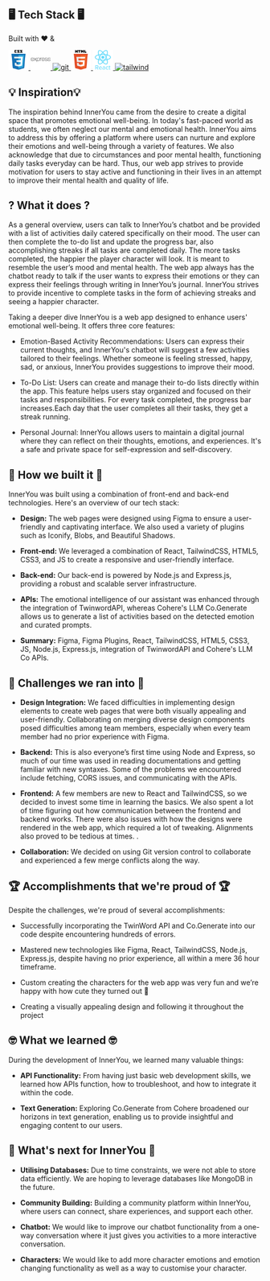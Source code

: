 ## 🖥️ Tech Stack 🖥️
Built with ❤️ &
<p align="left"> <a href="https://www.w3schools.com/css/" target="_blank" rel="noreferrer"> <img src="https://raw.githubusercontent.com/devicons/devicon/master/icons/css3/css3-original-wordmark.svg" alt="css3" width="40" height="40"/> </a> <a href="https://expressjs.com" target="_blank" rel="noreferrer"> <img src="https://raw.githubusercontent.com/devicons/devicon/master/icons/express/express-original-wordmark.svg" alt="express" width="40" height="40"/> </a> <a href="https://git-scm.com/" target="_blank" rel="noreferrer"> <img src="https://www.vectorlogo.zone/logos/git-scm/git-scm-icon.svg" alt="git" width="40" height="40"/> </a> <a href="https://www.w3.org/html/" target="_blank" rel="noreferrer"> <img src="https://raw.githubusercontent.com/devicons/devicon/master/icons/html5/html5-original-wordmark.svg" alt="html5" width="40" height="40"/> </a> <a href="https://reactjs.org/" target="_blank" rel="noreferrer"> <img src="https://raw.githubusercontent.com/devicons/devicon/master/icons/react/react-original-wordmark.svg" alt="react" width="40" height="40"/> </a> <a href="https://tailwindcss.com/" target="_blank" rel="noreferrer"> <img src="https://www.vectorlogo.zone/logos/tailwindcss/tailwindcss-icon.svg" alt="tailwind" width="40" height="40"/> </a> </p>

## 💡 Inspiration💡

The inspiration behind InnerYou came from the desire to create a digital space that promotes emotional well-being. In today's fast-paced world as students, we often neglect our mental and emotional health. InnerYou aims to address this by offering a platform where users can nurture and explore their emotions and well-being through a variety of features. We also acknowledge that due to circumstances and poor mental health, functioning daily tasks everyday can be hard. Thus, our web app strives to provide motivation for users to stay active and functioning in their lives in an attempt to improve their mental health and quality of life. 

## ? What it does ?

As a general overview, users can talk to InnerYou’s chatbot and be provided with a list of activities daily catered specifically on their mood. The user can then complete the to-do list and update the progress bar, also accomplishing streaks if all tasks are completed daily. The more tasks completed, the happier the player character will look. It is meant to resemble the user’s mood and mental health. The web app always has the chatbot ready to talk if the user wants to express their emotions or they can express their feelings through writing in InnerYou’s journal. InnerYou strives to provide incentive to complete tasks in the form of achieving streaks and seeing a happier character. 

Taking a deeper dive InnerYou is a web app designed to enhance users' emotional well-being. It offers three core features:

- Emotion-Based Activity Recommendations: Users can express their current thoughts, and InnerYou's chatbot will suggest a few activities tailored to their feelings. Whether someone is feeling stressed, happy, sad, or anxious, InnerYou provides suggestions to improve their mood.

- To-Do List: Users can create and manage their to-do lists directly within the app. This feature helps users stay organized and focused on their tasks and responsibilities. For every task completed, the progress bar increases.Each day that the user completes all their tasks, they get a streak running.

- Personal Journal: InnerYou allows users to maintain a digital journal where they can reflect on their thoughts, emotions, and experiences. It's a safe and private space for self-expression and self-discovery.


## 🔧 How we built it 🔧

InnerYou was built using a combination of front-end and back-end technologies. Here's an overview of our tech stack:

- **Design:** The web pages were designed using Figma to ensure a user-friendly and captivating interface. We also used a variety of plugins such as Iconify, Blobs, and Beautiful Shadows.
  
- **Front-end:** We leveraged a combination of React, TailwindCSS, HTML5, CSS3, and JS to create a responsive and user-friendly interface.
  
- **Back-end:** Our back-end is powered by Node.js and Express.js, providing a robust and scalable server infrastructure.
  
- **APIs:** The emotional intelligence of our assistant was enhanced through the integration of TwinwordAPI, whereas Cohere's LLM Co.Generate allows us to generate a list of activities based on the detected emotion and curated prompts.
  
- **Summary:** Figma, Figma Plugins, React, TailwindCSS, HTML5, CSS3, JS, Node.js, Express.js, integration of TwinwordAPI and Cohere's LLM Co APIs. 

## 🤔 Challenges we ran into 🤔

- **Design Integration:** We faced difficulties in implementing design elements to create web pages that were both visually appealing and user-friendly. Collaborating on merging diverse design components posed difficulties among team members, especially when every team member had no prior experience with Figma.
  
- **Backend:** This is also everyone’s first time using Node and Express, so much of our time was used in reading documentations and getting familiar with new syntaxes. Some of the problems we encountered include fetching, CORS issues, and communicating with the APIs.
  
- **Frontend:** A few members are new to React and TailwindCSS, so we decided to invest some time in learning the basics. We also spent a lot of time figuring out how communication between the frontend and backend works. There were also issues with how the designs were rendered in the web app, which required a lot of tweaking. Alignments also proved to be tedious at times. .
  
- **Collaboration:** We decided on using Git version control to collaborate and experienced a few merge conflicts along the way.


## 🏆 Accomplishments that we're proud of 🏆

Despite the challenges, we're proud of several accomplishments:

- Successfully incorporating the TwinWord API and Co.Generate into our code despite encountering hundreds of errors.
  
- Mastered new technologies like Figma, React, TailwindCSS, Node.js, Express.js, despite having no prior experience, all within a mere 36 hour timeframe.
  
- Custom creating the characters for the web app was very fun and we’re happy with how cute they turned out 🙂
  
- Creating a visually appealing design and following it throughout the project

## 🤓 What we learned 🤓

During the development of InnerYou, we learned many valuable things:

- **API Functionality:** From having just basic web development skills, we learned how APIs function, how to troubleshoot, and how to integrate it within the code.

- **Text Generation:** Exploring Co.Generate from Cohere broadened our horizons in text generation, enabling us to provide insightful and engaging content to our users.

## 👀 What's next for InnerYou 👀

- **Utilising Databases:** Due to time constraints, we were not able to store data efficiently. We are hoping to leverage databases like MongoDB in the future.

- **Community Building:** Building a community platform within InnerYou, where users can connect, share experiences, and support each other.

- **Chatbot:** We would like to improve our chatbot functionality from a one-way conversation where it just gives you activities to a more interactive conversation.

- **Characters:** We would like to add more character emotions and emotion changing functionality as well as a way to customise your character.
